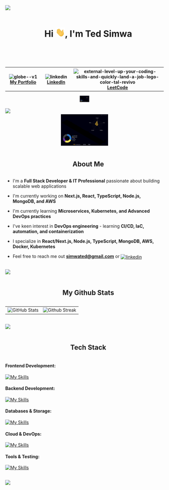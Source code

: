 <!--horizontal divider(gradiant)-->
<img src="https://user-images.githubusercontent.com/73097560/115834477-dbab4500-a447-11eb-908a-139a6edaec5c.gif">

<header>
<!--h1 without bottom border-->
<div id="user-content-toc">
  <ul align="center">
    <summary>
      <h1 style="display: inline-block">
        Hi <img src="https://raw.githubusercontent.com/KevinPatel04/KevinPatel04/master/Hi.gif" width="30px">, I'm Ted Simwa
      </h1><br />
    </summary>
  </ul>
</div>
</header>

<table align="left">
  <tr >
    <th>
      <img align="center" width="24" height="24" src="https://img.icons8.com/material-outlined/24/EBEBEB/globe--v1.png" alt="globe--v1"/>
      <a href="https://www.tedsimwa.dev/" />  My Portfolio  
    </th> 
    <th>
   <img align="center" width="24" height="24" src="https://img.icons8.com/fluency/48/linkedin.png" alt="linkedin"/>   
  <a href="https://www.linkedin.com/in/ted-simwa/" />   LinkedIn
    </th>
     <th>
       <img align="center" width="24" height="24" src="https://img.icons8.com/external-tal-revivo-color-tal-revivo/24/external-level-up-your-coding-skills-and-quickly-land-a-job-logo-color-tal-revivo.png" alt="external-level-up-your-coding-skills-and-quickly-land-a-job-logo-color-tal-revivo"/>
        <a href="https://leetcode.com/u/tedsimwa/">LeetCode</a>
     </th>
  </tr>
</table>

<!--- 3D Contribution Graph -->
<div align="center">
  <img src="./profile-3d-contrib/profile-night-rainbow.svg" alt="3D GitHub Contribution Graph" height="20px"/>
</div>


<br>
<!--horizontal divider(gradiant)-->
<img src="https://user-images.githubusercontent.com/73097560/115834477-dbab4500-a447-11eb-908a-139a6edaec5c.gif">

<!--- 3D Contribution Graph -->
<div align="center">
  <img src="./profile-3d-contrib/profile-night-rainbow.svg" alt="3D GitHub Contribution Graph" height="100px"/>
</div>

<!--h2 without bottom border-->
<div id="user-content-toc">
  <ul align="center">
    <summary><h2 style="display: inline-block">About Me</h2></summary>
  </ul>
</div>


<!--Intro start-->
-  I'm a **Full Stack Developer & IT Professional** passionate about building scalable web applications

-  I'm currently working on **Next.js, React, TypeScript, Node.js, MongoDB, and AWS**

-  I'm currently learning **Microservices, Kubernetes, and Advanced DevOps practices**

-  I've keen interest in **DevOps engineering** - learning **CI/CD, IaC, automation, and containerization**

-  I specialize in **React/Next.js, Node.js, TypeScript, MongoDB, AWS, Docker, Kubernetes**

-  Feel free to reach me out **simwated@gmail.com** or <a href="https://www.linkedin.com/in/ted-simwa/" target="_blank">
    <img align="center" src="https://skillicons.dev/icons?i=linkedin" alt="linkedin" height="25" width="25" />
  </a>
<!--Intro end-->

<br> 
<!--horizontal divider(gradiant)-->
<img src="https://user-images.githubusercontent.com/73097560/115834477-dbab4500-a447-11eb-908a-139a6edaec5c.gif">


<div id="user-content-toc">
  <ul align="center">
    <summary><h2 style="display: inline-block">My Github Stats</h2></summary>
  </ul>
</div>



  <table>
<tr>
  <td>
    <img src="https://github-readme-stats.vercel.app/api?username=t-simwa&theme=tokyonight&hide_border=false&include_all_commits=true&count_private=true" alt="GitHub Stats" title="Github Stats"/>  

  </td>
  <td>
      <img src="https://nirzak-streak-stats.vercel.app/?user=t-simwa&theme=tokyonight&hide_border=false" alt="Github Streak" title="Github Streak"/> 
  </td>
</tr>
</table>


<!--- stats (end) -->


<br>
<!--horizontal divider(gradiant)-->
<img src="https://user-images.githubusercontent.com/73097560/115834477-dbab4500-a447-11eb-908a-139a6edaec5c.gif">
<!--- Tech Stack (start) -->


<div id="user-content-toc">
  <ul align="center">
    <summary><h2 style="display: inline-block">Tech Stack</h2></summary>
  </ul>
</div>

####  Frontend Development:
[![My Skills](https://skillicons.dev/icons?i=js,ts,react,nextjs,tailwind,html,css)](https://skillicons.dev)

####  Backend Development:
[![My Skills](https://skillicons.dev/icons?i=nodejs,express,python,java)](https://skillicons.dev)

####  Databases & Storage:
[![My Skills](https://skillicons.dev/icons?i=mongodb,redis,postgresql)](https://skillicons.dev)

####  Cloud & DevOps:
[![My Skills](https://skillicons.dev/icons?i=aws,docker,kubernetes)](https://skillicons.dev)

####  Tools & Testing:
[![My Skills](https://skillicons.dev/icons?i=git,github,jest,vscode)](https://skillicons.dev)

<!--- Tech Stack (end) -->

<br>
<!--horizontal divider(gradiant)-->
<img src="https://user-images.githubusercontent.com/73097560/115834477-dbab4500-a447-11eb-908a-139a6edaec5c.gif">

